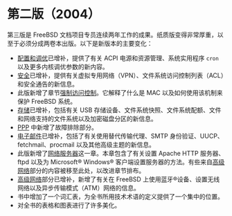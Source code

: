 # 第二版（2004）

第三版是 FreeBSD 文档项目专员连续两年工作的成果。纸质版变得非常厚重，以至于必须分成两卷本出版。以下是新版本的主要变化：

* [配置和调优](https://docs.freebsd.org/en/books/handbook/book/#config-tuning)已增补，提供了有关 ACPI 电源和资源管理、系统实用程序 `cron` 以及更多内核调优参数的新内容。
* [安全](https://docs.freebsd.org/en/books/handbook/book/#security)已增补，提供有关虚拟专用网络（VPN）、文件系统访问控制列表（ACL）和安全通告的新信息。
* 此版新增了章节[强制访问控制](https://docs.freebsd.org/en/books/handbook/book/#mac)。它解释了什么是 MAC 以及如何使用该机制来保护 FreeBSD 系统。
* [存储](https://docs.freebsd.org/en/books/handbook/book/#disks)已增补，包括有关 USB 存储设备、文件系统快照、文件系统配额、文件和网络支持的文件系统以及加密磁盘分区的新信息。
* [PPP](https://docs.freebsd.org/en/books/handbook/book/#ppp-and-slip) 中新增了故障排除部分。
* [电子邮件](https://docs.freebsd.org/en/books/handbook/book/#mail)已增补，包括了有关使用替代传输代理、SMTP 身份验证、UUCP、fetchmail、procmail 以及其他高级主题的新信息。
* 此版新增了[网络服务器](https://docs.freebsd.org/en/books/handbook/book/#network-servers)这一章。本章包含了有关设置 Apache HTTP 服务器、ftpd 以及为 Microsoft® Windows® 客户端设置服务器的方法。有些来自[高级网络](https://docs.freebsd.org/en/books/handbook/book/#advanced-networking)部分的内容被移至此处，以改进章节排布。
* [高级网络](https://docs.freebsd.org/en/books/handbook/book/#advanced-networking)部分已增补，新增了有关在 FreeBSD 上使用蓝牙®设备、设置无线网络以及异步传输模式（ATM）网络的信息。
* 书中增加了一个词汇表，为全书所用技术术语的定义提供了一个集中的位置。
* 对全书的表格和图表进行了许多美化。
